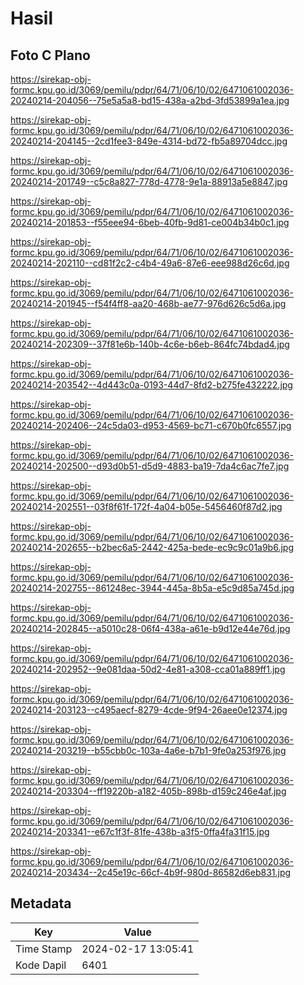 # Hasil

## Foto C Plano

https://sirekap-obj-formc.kpu.go.id/3069/pemilu/pdpr/64/71/06/10/02/6471061002036-20240214-204056--75e5a5a8-bd15-438a-a2bd-3fd53899a1ea.jpg

https://sirekap-obj-formc.kpu.go.id/3069/pemilu/pdpr/64/71/06/10/02/6471061002036-20240214-204145--2cd1fee3-849e-4314-bd72-fb5a89704dcc.jpg

https://sirekap-obj-formc.kpu.go.id/3069/pemilu/pdpr/64/71/06/10/02/6471061002036-20240214-201749--c5c8a827-778d-4778-9e1a-88913a5e8847.jpg

https://sirekap-obj-formc.kpu.go.id/3069/pemilu/pdpr/64/71/06/10/02/6471061002036-20240214-201853--f55eee94-6beb-40fb-9d81-ce004b34b0c1.jpg

https://sirekap-obj-formc.kpu.go.id/3069/pemilu/pdpr/64/71/06/10/02/6471061002036-20240214-202110--cd81f2c2-c4b4-49a6-87e6-eee988d26c6d.jpg

https://sirekap-obj-formc.kpu.go.id/3069/pemilu/pdpr/64/71/06/10/02/6471061002036-20240214-201945--f54f4ff8-aa20-468b-ae77-976d626c5d6a.jpg

https://sirekap-obj-formc.kpu.go.id/3069/pemilu/pdpr/64/71/06/10/02/6471061002036-20240214-202309--37f81e6b-140b-4c6e-b6eb-864fc74bdad4.jpg

https://sirekap-obj-formc.kpu.go.id/3069/pemilu/pdpr/64/71/06/10/02/6471061002036-20240214-203542--4d443c0a-0193-44d7-8fd2-b275fe432222.jpg

https://sirekap-obj-formc.kpu.go.id/3069/pemilu/pdpr/64/71/06/10/02/6471061002036-20240214-202406--24c5da03-d953-4569-bc71-c670b0fc6557.jpg

https://sirekap-obj-formc.kpu.go.id/3069/pemilu/pdpr/64/71/06/10/02/6471061002036-20240214-202500--d93d0b51-d5d9-4883-ba19-7da4c6ac7fe7.jpg

https://sirekap-obj-formc.kpu.go.id/3069/pemilu/pdpr/64/71/06/10/02/6471061002036-20240214-202551--03f8f61f-172f-4a04-b05e-5456460f87d2.jpg

https://sirekap-obj-formc.kpu.go.id/3069/pemilu/pdpr/64/71/06/10/02/6471061002036-20240214-202655--b2bec6a5-2442-425a-bede-ec9c9c01a9b6.jpg

https://sirekap-obj-formc.kpu.go.id/3069/pemilu/pdpr/64/71/06/10/02/6471061002036-20240214-202755--861248ec-3944-445a-8b5a-e5c9d85a745d.jpg

https://sirekap-obj-formc.kpu.go.id/3069/pemilu/pdpr/64/71/06/10/02/6471061002036-20240214-202845--a5010c28-06f4-438a-a61e-b9d12e44e76d.jpg

https://sirekap-obj-formc.kpu.go.id/3069/pemilu/pdpr/64/71/06/10/02/6471061002036-20240214-202952--9e081daa-50d2-4e81-a308-cca01a889ff1.jpg

https://sirekap-obj-formc.kpu.go.id/3069/pemilu/pdpr/64/71/06/10/02/6471061002036-20240214-203123--c495aecf-8279-4cde-9f94-26aee0e12374.jpg

https://sirekap-obj-formc.kpu.go.id/3069/pemilu/pdpr/64/71/06/10/02/6471061002036-20240214-203219--b55cbb0c-103a-4a6e-b7b1-9fe0a253f976.jpg

https://sirekap-obj-formc.kpu.go.id/3069/pemilu/pdpr/64/71/06/10/02/6471061002036-20240214-203304--ff19220b-a182-405b-898b-d159c246e4af.jpg

https://sirekap-obj-formc.kpu.go.id/3069/pemilu/pdpr/64/71/06/10/02/6471061002036-20240214-203341--e67c1f3f-81fe-438b-a3f5-0ffa4fa31f15.jpg

https://sirekap-obj-formc.kpu.go.id/3069/pemilu/pdpr/64/71/06/10/02/6471061002036-20240214-203434--2c45e19c-66cf-4b9f-980d-86582d6eb831.jpg


## Metadata

| Key        | Value               |
| ---------- | ------------------- |
| Time Stamp | 2024-02-17 13:05:41 |
| Kode Dapil | 6401                |



